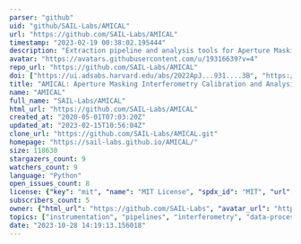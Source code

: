 ```yaml
---
parser: "github"
uid: "github/SAIL-Labs/AMICAL"
url: "https://github.com/SAIL-Labs/AMICAL"
timestamp: "2023-02-19 00:38:02.195444"
description: "Extraction pipeline and analysis tools for Aperture Masking Interferometry mode of the last generation of instruments (ground-based and space)."
avatar: "https://avatars.githubusercontent.com/u/19316639?v=4"
repo_url: "https://github.com/SAIL-Labs/AMICAL"
doi: ["https://ui.adsabs.harvard.edu/abs/2022ApJ...931....3B", "https://ui.adsabs.harvard.edu/abs/2020SPIE11446E..11S", "https://ui.adsabs.harvard.edu/abs/2023ascl.soft02021S/abstract"]
title: "AMICAL: Aperture Masking Interferometry Calibration and Analysis Library"
name: "AMICAL"
full_name: "SAIL-Labs/AMICAL"
html_url: "https://github.com/SAIL-Labs/AMICAL"
created_at: "2020-05-01T07:03:20Z"
updated_at: "2023-02-15T10:56:04Z"
clone_url: "https://github.com/SAIL-Labs/AMICAL.git"
homepage: "https://sail-labs.github.io/AMICAL/"
size: 118630
stargazers_count: 9
watchers_count: 9
language: "Python"
open_issues_count: 8
license: {"key": "mit", "name": "MIT License", "spdx_id": "MIT", "url": "https://api.github.com/licenses/mit", "node_id": "MDc6TGljZW5zZTEz"}
subscribers_count: 5
owner: {"html_url": "https://github.com/SAIL-Labs", "avatar_url": "https://avatars.githubusercontent.com/u/19316639?v=4", "login": "SAIL-Labs", "type": "Organization"}
topics: ["instrumentation", "pipelines", "interferometry", "data-processing", "jwst", "eso-vlt"]
date: "2023-10-28 14:19:13.156018"
---
```

